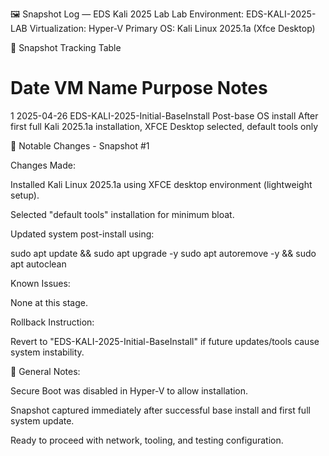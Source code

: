 🖼️ Snapshot Log — EDS Kali 2025 Lab
Lab Environment: EDS-KALI-2025-LAB
Virtualization: Hyper-V
Primary OS: Kali Linux 2025.1a (Xfce Desktop)

📆 Snapshot Tracking Table

#	Date	VM Name	Purpose	Notes
1	2025-04-26	EDS-KALI-2025-Initial-BaseInstall	Post-base OS install	After first full Kali 2025.1a installation, XFCE Desktop selected, default tools only

🌟 Notable Changes - Snapshot #1

Changes Made:

Installed Kali Linux 2025.1a using XFCE desktop environment (lightweight setup).

Selected "default tools" installation for minimum bloat.

Updated system post-install using:

sudo apt update && sudo apt upgrade -y
sudo apt autoremove -y && sudo apt autoclean

Known Issues:

None at this stage.

Rollback Instruction:

Revert to "EDS-KALI-2025-Initial-BaseInstall" if future updates/tools cause system instability.

📜 General Notes:

Secure Boot was disabled in Hyper-V to allow installation.

Snapshot captured immediately after successful base install and first full system update.

Ready to proceed with network, tooling, and testing configuration.

